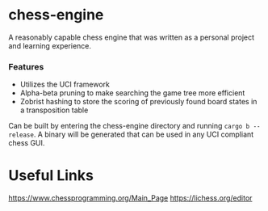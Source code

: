 # chess-engine

A reasonably capable chess engine that was written as a personal project and learning experience. 

### Features
- Utilizes the UCI framework
- Alpha-beta pruning to make searching the game tree more efficient
- Zobrist hashing to store the scoring of previously found board states in a transposition table

Can be built by entering the chess-engine directory and running `cargo b --release`. A binary will be generated that can be used in 
any UCI compliant chess GUI.

# Useful Links
https://www.chessprogramming.org/Main_Page
https://lichess.org/editor

